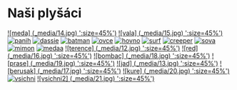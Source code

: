 # Naši plyšáci

[![meda] (_media/14.jpg) ':size=45%')](/meda) [![vala] (_media/15.jpg) ':size=45%')](/vala)
[![panih](_media/10.jpg ':size=45%')](/panih) [![dassie](_media/9.jpg ':size=45%')](/dassie)
[![batman](_media/8.jpg ':size=45%')](/batman) [![ovce](_media/7.jpg ':size=45%')](/ovce)
[![hovno](_media/6.jpg ':size=45%')](/hovno) [![surf](_media/5.jpg ':size=45%')](/surf)
[![creeper](_media/4.jpg ':size=45%')](/creeper) [![sova](_media/3.jpg ':size=45%')](/sova)
[![mimon](_media/2.jpg ':size=45%')](/mimon) [![medaa](_media/11.jpg ':size=45%')](/medaa)
[![terence] (_media/12.jpg) ':size=45%')](/terence) [![red] (_media/16.jpg) ':size=45%')](/red)
[![bombac] (_media/18.jpg) ':size=45%')](/bombac) [![prase] (_media/19.jpg) ':size=45%')](/prase)
[![jad] (_media/13.jpg) ':size=45%')](/jad) [![berusak] (_media/17.jpg) ':size=45%')](/berusak)
[![kure] (_media/20.jpg) ':size=45%')](/kure) [![vsichni](_media/1.jpg ':size=45%')](/) 
[![vsichni2] (_media/21.jpg) ':size=45%')](/)